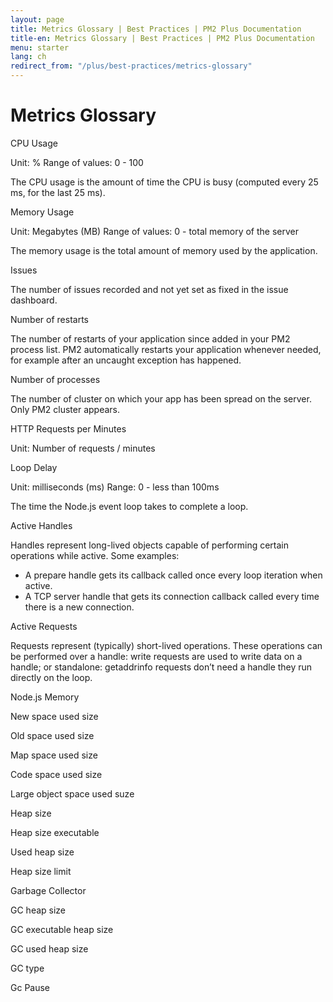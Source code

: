 ```yaml
---
layout: page
title: Metrics Glossary | Best Practices | PM2 Plus Documentation
title-en: Metrics Glossary | Best Practices | PM2 Plus Documentation
menu: starter
lang: ch
redirect_from: "/plus/best-practices/metrics-glossary"
---
```


# Metrics Glossary

CPU Usage

Unit: %
Range of values: 0 - 100

The CPU usage is the amount of time the CPU is busy (computed every 25 ms, for the last 25 ms).

Memory Usage

Unit: Megabytes (MB)
Range of values: 0 - total memory of the server

The memory usage is the total amount of memory used by the application.

Issues

The number of issues recorded and not yet set as fixed in the issue dashboard.

Number of restarts

The number of restarts of your application since added in your PM2 process list. PM2 automatically restarts your application whenever needed, for example after an uncaught exception has happened.

Number of processes

The number of cluster on which your app has been spread on the server. Only PM2 cluster appears. 

HTTP Requests per Minutes

Unit: Number of requests / minutes

Loop Delay

Unit: milliseconds (ms)
Range: 0 - less than 100ms

The time the Node.js event loop takes to complete a loop.


Active Handles

Handles represent long-lived objects capable of performing certain operations while active. Some examples:

- A prepare handle gets its callback called once every loop iteration when active.
- A TCP server handle that gets its connection callback called every time there is a new connection.

Active Requests

Requests represent (typically) short-lived operations. These operations can be performed over a handle: write requests are used to write data on a handle; or standalone: getaddrinfo requests don’t need a handle they run directly on the loop.

Node.js Memory

New space used size

Old space used size

Map space used size

Code space used size

Large object space used suze

Heap size

Heap size executable

Used heap size

Heap size limit

Garbage Collector

GC heap size

GC executable heap size

GC used heap size

GC type

Gc Pause